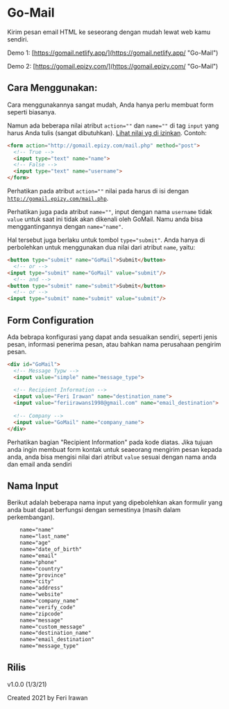 # Go-Mail
Kirim pesan email HTML ke seseorang dengan mudah lewat web kamu sendiri.

Demo 1:
[https://gomail.netlify.app/](https://gomail.netlify.app/ "Go-Mail")

Demo 2:
[https://gomail.epizy.com/](https://gomail.epizy.com/ "Go-Mail")

## Cara Menggunakan:
Cara menggunakannya sangat mudah, Anda hanya perlu membuat form seperti biasanya.

Namun ada beberapa nilai atribut <code>action=""</code> dan <code>name=""</code> di tag <code>input</code> yang harus Anda tulis (sangat dibutuhkan). [Lihat nilai yg di izinkan](#nama-input). Contoh:

```html
<form action="http://gomail.epizy.com/mail.php" method="post">
  <!-- True --> 
  <input type="text" name="name">
  <!-- False --> 
  <input type="text" name="username">
</form>
``` 
Perhatikan pada atribut <code>action=""</code> nilai pada harus di isi dengan <code>http://gomail.epizy.com/mail.php</code>.

Perhatikan juga pada atribut <code>name=""</code>, input dengan nama <code>username</code> tidak <code>value</code> untuk saat ini tidak akan dikenali oleh GoMail. Namu anda bisa menggantingannya dengan <code>name="name"</code>.

Hal tersebut juga berlaku untuk tombol <code>type="submit"</code>. Anda hanya di perbolehkan untuk menggunakan dua nilai dari atribut <code>name</code>, yaitu:
```html   
<button type="submit" name="GoMail">Submit</button>
  <!-- or --> 
<input type="submit" name="GoMail" value="submit"/>
  <!-- and --> 
<button type="submit" name="submit">Submit</button>
  <!-- or --> 
<input type="submit" name="submit" value="submit"/>
```
## Form Configuration
Ada bebrapa konfigurasi yang dapat anda sesuaikan sendiri, seperti jenis pesan, informasi penerima pesan, atau bahkan nama perusahaan pengirim pesan.
```html
<div id="GoMail">
  <!-- Message Typw -->
  <input value="simple" name="message_type">
  
  <!-- Recipient Information -->
  <input value="Feri Irawan" name="destination_name">
  <input value="feriirawans1998@gmail.com" name="email_destination">
  
  <!-- Company -->
  <input value="GoMail" name="company_name">
</div>
```
Perhatikan bagian "Recipient Information" pada kode diatas. Jika tujuan anda ingin membuat form kontak untuk seaeorang mengirim pesan kepada anda, anda bisa mengisi nilai dari atribut <code>value</code> sesuai dengan nama anda dan email anda sendiri

## Nama Input
Berikut adalah beberapa nama input yang dipebolehkan akan formulir yang anda buat dapat berfungsi dengan semestinya (masih dalam perkembangan).
```html    
    name="name"
    name="last_name"
    name="age"
    name="date_of_birth"
    name="email"
    name="phone"
    name="country"
    name="province"
    name="city"
    name="address"
    name="website"
    name="company_name"
    name="verify_code"
    name="zipcode"
    name="message"
    name="custom_message"
    name="destination_name"
    name="email_destination"
    name="message_type"
```

## Rilis
v1.0.0 (1/3/21)

Created 2021 by Feri Irawan